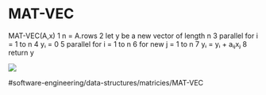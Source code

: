 # MAT-VEC

MAT-VEC(A,x) 
1 n = A.rows 
2 let y be a new vector of length n 
3 parallel for i = 1 to n 
4   yᵢ = 0 
5 parallel for i = 1 to n 
6   for new j = 1 to n 
7   yᵢ = yᵢ + aᵢⱼxⱼ
8 return y


![](MAT-VEC/6967BD53-72C4-48E0-A34F-825705C01BB5.png)

#software-engineering/data-structures/matricies/MAT-VEC
